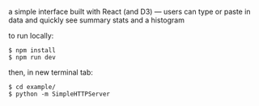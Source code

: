 a simple interface built with React (and D3) — users can type or paste in data and quickly see summary stats and a histogram

to run locally:

    $ npm install
    $ npm run dev

then, in new terminal tab:

    $ cd example/
    $ python -m SimpleHTTPServer
